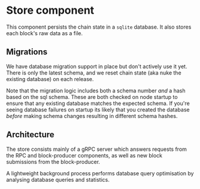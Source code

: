 # Store component

This component persists the chain state in a `sqlite` database. It also stores each block's raw data as a file.

## Migrations

We have database migration support in place but don't actively use it yet. There is only the latest schema, and we reset
chain state (aka nuke the existing database) on each release.

Note that the migration logic includes both a schema number _and_ a hash based on the sql schema. These are both checked
on node startup to ensure that any existing database matches the expected schema. If you're seeing database failures on
startup its likely that you created the database _before_ making schema changes resulting in different schema hashes.

## Architecture

The store consists mainly of a gRPC server which answers requests from the RPC and block-producer components, as well as
new block submissions from the block-producer.

A lightweight background process performs database query optimisation by analysing database queries and statistics.
